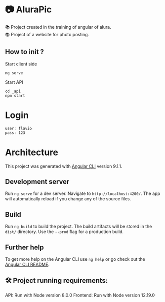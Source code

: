 # 📷 AluraPic

📚 Project created in the training of angular of alura.<br>
📚 Project of a website for photo posting.
## How to init ?

Start client side

    ng serve

Start API

    cd _api
    npm start

# Login

    user: flavio
    pass: 123

# Architecture

This project was generated with [Angular CLI](https://github.com/angular/angular-cli) version 9.1.1.

## Development server

Run `ng serve` for a dev server. Navigate to `http://localhost:4200/`. The app will automatically reload if you change any of the source files.

## Build

Run `ng build` to build the project. The build artifacts will be stored in the `dist/` directory. Use the `--prod` flag for a production build.



## Further help

To get more help on the Angular CLI use `ng help` or go check out the [Angular CLI README](https://github.com/angular/angular-cli/blob/master/README.md).

## 🛠️ Project running requirements:
API: Run with Node version 8.0.0
Frontend: Run with Node version 12.19.0
